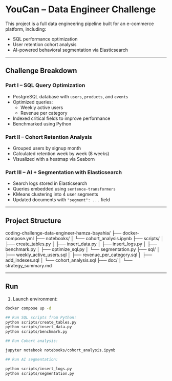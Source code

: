 #  YouCan – Data Engineer Challenge

This project is a full data engineering pipeline built for an e-commerce platform, including:

- SQL performance optimization
- User retention cohort analysis
- AI-powered behavioral segmentation via Elasticsearch

---

##  Challenge Breakdown

### Part I – SQL Query Optimization

- PostgreSQL database with `users`, `products`, and `events`
- Optimized queries:
  - Weekly active users
  - Revenue per category
- Indexed critical fields to improve performance
- Benchmarked using Python

### Part II – Cohort Retention Analysis

- Grouped users by signup month
- Calculated retention week by week (8 weeks)
- Visualized with a heatmap via Seaborn

### Part III – AI + Segmentation with Elasticsearch

- Search logs stored in Elasticsearch
- Queries embedded using `sentence-transformers`
- KMeans clustering into 4 user segments
- Updated documents with `"segment": ...` field

---

##  Project Structure
coding-challenge-data-engineer-hamza-bayahia/
├── docker-compose.yml
├── notebooks/
│ └── cohort_analysis.ipynb
├── scripts/
│ ├── create_tables.py
│ ├── insert_data.py
│ ├── insert_logs.py
│ ├── benchmark.py
│ ├── optimize_sql.py
│ └── segmentation.py
├── sql/
│ ├── weekly_active_users.sql
│ ├── revenue_per_category.sql
│ ├── add_indexes.sql
│ └── cohort_analysis.sql
├── doc/
│ └── strategy_summary.md


---


## Run

1. Launch environment:
```bash
docker compose up -d

## Run SQL scripts from Python:
python scripts/create_tables.py
python scripts/insert_data.py
python scripts/benchmark.py

## Run Cohort analysis:

jupyter notebook notebooks/cohort_analysis.ipynb

## Run AI segmentation:

python scripts/insert_logs.py
python scripts/segmentation.py

